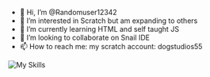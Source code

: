 - 👋 Hi, I’m @Randomuser12342
- 👀 I’m interested in Scratch but am expanding to others
- 🌱 I’m currently learning HTML and self taught JS
- 💞️ I’m looking to collaborate on Snail IDE
- 📫 How to reach me: my scratch account: dogstudios55

![My Skills](https://go-skill-icons.vercel.app/api/icons?i=html,css,scratch)
<!---
Randomuser12342/Randomuser12342 is a ✨ special ✨ repository because its `README.md` (this file) appears on your GitHub profile.
You can click the Preview link to take a look at your changes.
--->
